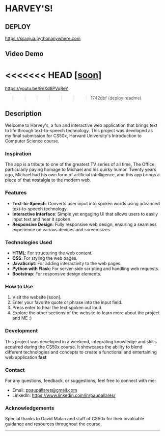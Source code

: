 # HARVEY'S!

## DEPLOY
https://ssanjua.pythonanywhere.com

## Video Demo
<<<<<<< HEAD
[[soon]](https://youtu.be/9nXd8PVqReY)
=======
https://youtu.be/9nXd8PVqReY
>>>>>>> 1742dbf (deploy readme)

## Description
Welcome to Harvey's, a fun and interactive web application that brings text to life through text-to-speech technology. This project was developed as my final submission for CS50x, Harvard University's Introduction to Computer Science course.

### Inspiration
The app is a tribute to one of the greatest TV series of all time, The Office, particularly paying homage to Michael and his quirky humor. Twenty years ago, Michael had his own form of artificial intelligence, and this app brings a piece of that nostalgia to the modern web.

### Features
- **Text-to-Speech**: Converts user input into spoken words using advanced text-to-speech technology.
- **Interactive Interface**: Simple yet engaging UI that allows users to easily input text and hear it spoken.
- **Responsive Design**: Fully responsive web design, ensuring a seamless experience on various devices and screen sizes.

### Technologies Used
- **HTML**: For structuring the web content.
- **CSS**: For styling the web pages.
- **JavaScript**: For adding interactivity to the web pages.
- **Python with Flask**: For server-side scripting and handling web requests.
- **Bootstrap**: For responsive design elements.

### How to Use
1. Visit the website [soon].
2. Enter your favorite quote or phrase into the input field.
3. Press enter to hear the text spoken out loud.
4. Explore the other sections of the website to learn more about the project and ME :)

### Development
This project was developed in a weekend, integrating knowledge and skills acquired during the CS50x course. It showcases the ability to blend different technologies and concepts to create a functional and entertaining web application **fast**

### Contact
For any questions, feedback, or suggestions, feel free to connect with me:
- Email: ppaupallares@gmail.com
- LinkedIn: https://www.linkedin.com/in/paupallares/

### Acknowledgements
Special thanks to David Malan and staff of CS50x for their invaluable guidance and resources throughout the course.

---
